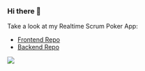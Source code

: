 ### Hi there 👋

Take a look at my Realtime Scrum Poker App:
- [Frontend Repo](https://github.com/SimonAlmers/planningpoker-fe)
- [Backend Repo](https://github.com/SimonAlmers/planningpoker-be)

![](https://github.com/SimonAlmers/planningpoker-fe/blob/main/docs/media/planningpoker-voting-demo.gif)
